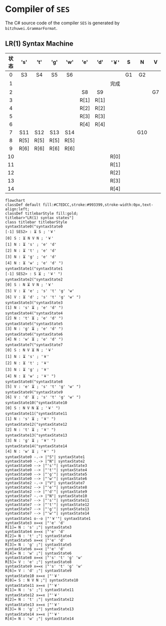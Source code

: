 # Compiler of `SES`

The C# source code of the compiler `SES` is generated by `bitzhuwei.GrammarFormat`.

## LR(1) Syntax Machine

| 状态 | \'s\' | \'t\' | \'g\' | \'w\' | \'e\' | \'d\' | \'￥\' | S | N | V |
|:---:|:---:|:---:|:---:|:---:|:---:|:---:|:---:|:---:|:---:|:---:|
| 0 | S3 | S4 | S5 | S6 |   |   |   | G1 | G2 |   |
| 1 |   |   |   |   |   |   | 完成 |   |   |   |
| 2 |   |   |   |   | S8 | S9 |   |   |   | G7 |
| 3 |   |   |   |   | R[1] | R[1] |   |   |   |   |
| 4 |   |   |   |   | R[2] | R[2] |   |   |   |   |
| 5 |   |   |   |   | R[3] | R[3] |   |   |   |   |
| 6 |   |   |   |   | R[4] | R[4] |   |   |   |   |
| 7 | S11 | S12 | S13 | S14 |   |   |   |   | G10 |   |
| 8 | R[5] | R[5] | R[5] | R[5] |   |   |   |   |   |   |
| 9 | R[6] | R[6] | R[6] | R[6] |   |   |   |   |   |   |
| 10 |   |   |   |   |   |   | R[0] |   |   |   |
| 11 |   |   |   |   |   |   | R[1] |   |   |   |
| 12 |   |   |   |   |   |   | R[2] |   |   |   |
| 13 |   |   |   |   |   |   | R[3] |   |   |   |
| 14 |   |   |   |   |   |   | R[4] |   |   |   |


```Mermaid
flowchart
classDef default fill:#C7EDCC,stroke:#993399,stroke-width:0px,text-align:left;
classDef titlebarStyle fill:gold;
titlebar>"LR(1) syntax states"]
class titlebar titlebarStyle
syntaxState0("syntaxState0
[-1] SES2> : ⏳ S ; '￥' 
[0] S : ⏳ N V N ; '￥' 
[1] N : ⏳ 's' ; 'e' 'd' 
[2] N : ⏳ 't' ; 'e' 'd' 
[3] N : ⏳ 'g' ; 'e' 'd' 
[4] N : ⏳ 'w' ; 'e' 'd' ")
syntaxState1("syntaxState1
[-1] SES2> : S ⏳ ; '￥' ")
syntaxState2("syntaxState2
[0] S : N ⏳ V N ; '￥' 
[5] V : ⏳ 'e' ; 's' 't' 'g' 'w' 
[6] V : ⏳ 'd' ; 's' 't' 'g' 'w' ")
syntaxState3("syntaxState3
[1] N : 's' ⏳ ; 'e' 'd' ")
syntaxState4("syntaxState4
[2] N : 't' ⏳ ; 'e' 'd' ")
syntaxState5("syntaxState5
[3] N : 'g' ⏳ ; 'e' 'd' ")
syntaxState6("syntaxState6
[4] N : 'w' ⏳ ; 'e' 'd' ")
syntaxState7("syntaxState7
[0] S : N V ⏳ N ; '￥' 
[1] N : ⏳ 's' ; '￥' 
[2] N : ⏳ 't' ; '￥' 
[3] N : ⏳ 'g' ; '￥' 
[4] N : ⏳ 'w' ; '￥' ")
syntaxState8("syntaxState8
[5] V : 'e' ⏳ ; 's' 't' 'g' 'w' ")
syntaxState9("syntaxState9
[6] V : 'd' ⏳ ; 's' 't' 'g' 'w' ")
syntaxState10("syntaxState10
[0] S : N V N ⏳ ; '￥' ")
syntaxState11("syntaxState11
[1] N : 's' ⏳ ; '￥' ")
syntaxState12("syntaxState12
[2] N : 't' ⏳ ; '￥' ")
syntaxState13("syntaxState13
[3] N : 'g' ⏳ ; '￥' ")
syntaxState14("syntaxState14
[4] N : 'w' ⏳ ; '￥' ")
syntaxState0 -.-> |"S"| syntaxState1
syntaxState0 -.-> |"N"| syntaxState2
syntaxState0 --> |"'s'"| syntaxState3
syntaxState0 --> |"'t'"| syntaxState4
syntaxState0 --> |"'g'"| syntaxState5
syntaxState0 --> |"'w'"| syntaxState6
syntaxState2 -.-> |"V"| syntaxState7
syntaxState2 --> |"'e'"| syntaxState8
syntaxState2 --> |"'d'"| syntaxState9
syntaxState7 -.-> |"N"| syntaxState10
syntaxState7 --> |"'s'"| syntaxState11
syntaxState7 --> |"'t'"| syntaxState12
syntaxState7 --> |"'g'"| syntaxState13
syntaxState7 --> |"'w'"| syntaxState14
syntaxState1 o--o |"'￥'"| syntaxState1
syntaxState3 x==x |"'e' 'd' 
R[1]= N : 's' ;"| syntaxState3
syntaxState4 x==x |"'e' 'd' 
R[2]= N : 't' ;"| syntaxState4
syntaxState5 x==x |"'e' 'd' 
R[3]= N : 'g' ;"| syntaxState5
syntaxState6 x==x |"'e' 'd' 
R[4]= N : 'w' ;"| syntaxState6
syntaxState8 x==x |"'s' 't' 'g' 'w' 
R[5]= V : 'e' ;"| syntaxState8
syntaxState9 x==x |"'s' 't' 'g' 'w' 
R[6]= V : 'd' ;"| syntaxState9
syntaxState10 x==x |"'￥' 
R[0]= S : N V N ;"| syntaxState10
syntaxState11 x==x |"'￥' 
R[1]= N : 's' ;"| syntaxState11
syntaxState12 x==x |"'￥' 
R[2]= N : 't' ;"| syntaxState12
syntaxState13 x==x |"'￥' 
R[3]= N : 'g' ;"| syntaxState13
syntaxState14 x==x |"'￥' 
R[4]= N : 'w' ;"| syntaxState14


```

